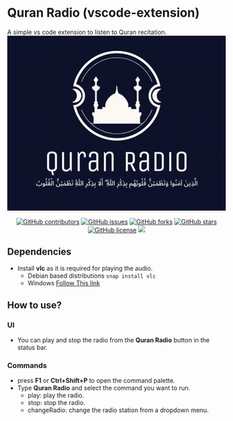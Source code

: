 # Quran Radio (vscode-extension)
A simple vs code extension to listen to Quran recitation.
![logo](logo.png)
<div align="center">
  
[![GitHub contributors](https://img.shields.io/github/contributors/Mostafa-wael/Quran-Radio)](https://img.shields.io/github/contributors/Mostafa-wael/Quran-cli)
[![GitHub issues](https://img.shields.io/github/issues/Mostafa-wael/Quran-Radio)](https://github.com/Mostafa-wael/Quran-cli/issues)
[![GitHub forks](https://img.shields.io/github/forks/Mostafa-wael/Quran-Radio)](https://github.com/Mostafa-wael/Quran-cli/network)
[![GitHub stars](https://img.shields.io/github/stars/Mostafa-wael/Quran-Radio)](https://github.com/Mostafa-wael/Quran-cli/stargazers)
[![GitHub license](https://img.shields.io/github/license/Mostafa-wael/Quran-Radio)](https://github.com/Mostafa-wael/Quran-cli/blob/master/LICENSE)
<img src="https://img.shields.io/github/languages/top/Mostafa-wael/Quran-Radio"> 

</div>

## Dependencies
- Install **vlc** as it is required for playing the audio.
  - Debian based distributions
`snap install vlc`
  - Windows
[Follow This link](https://www.videolan.org/vlc/download-windows.html)

## How to use?
### UI
- You can play and stop the radio from the **Quran Radio** button in the status bar.
### Commands
- press **F1** or **Ctrl+Shift+P** to open the command palette.
- Type **Quran Radio** and select the command you want to run.
  - play: play the radio.
  - stop: stop the radio.
  - changeRadio: change the radio station from a dropdown menu.